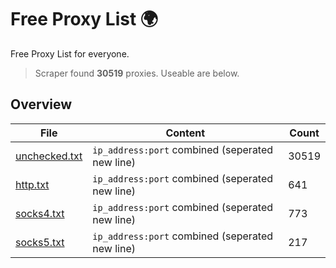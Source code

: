 
# Free Proxy List 🌍

Free Proxy List for everyone.
> Scraper found **30519** proxies. Useable are below.

## Overview

|File|Content|Count|
|----|-------|-----|
|[unchecked.txt](https://raw.githubusercontent.com/yemixzy/proxy-list/main/proxies/unchecked.txt)|`ip_address:port` combined (seperated new line)|30519|
|[http.txt](https://raw.githubusercontent.com/yemixzy/proxy-list/main/proxies/http.txt)|`ip_address:port` combined (seperated new line)|641|
|[socks4.txt](https://raw.githubusercontent.com/yemixzy/proxy-list/main/proxies/socks4.txt)|`ip_address:port` combined (seperated new line)|773|
|[socks5.txt](https://raw.githubusercontent.com/yemixzy/proxy-list/main/proxies/socks5.txt)|`ip_address:port` combined (seperated new line)|217|

